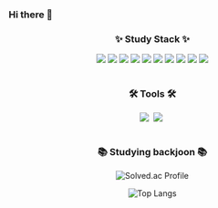 ### Hi there 👋
<h3 align="center">✨ Study Stack ✨</h3>
  
<div align="center">
<img src="https://img.shields.io/badge/react-20232a.svg?style=for-the-badge&logo=react&logoColor=61DAFB" />
<img flex src="https://img.shields.io/badge/vuejs-%2335495e.svg?style=for-the-badge&logo=vuedotjs&logoColor=%234FC08D" />
<img flex src="https://img.shields.io/badge/mysql-4479A1.svg?style=for-the-badge&logo=mysql&logoColor=white" />
<img flex src="https://img.shields.io/badge/MongoDB-%234ea94b.svg?style=for-the-badge&logo=mongodb&logoColor=white" />
<img flex src="https://img.shields.io/badge/postgres-%23316192.svg?style=for-the-badge&logo=postgresql&logoColor=white" />
<img flex src="https://img.shields.io/badge/tailwindcss-%2338B2AC.svg?style=for-the-badge&logo=tailwind-css&logoColor=white" />  
<img flex src="https://img.shields.io/badge/spring-%236DB33F.svg?style=for-the-badge&logo=spring&logoColor=white" />  
  <img src="https://img.shields.io/badge/javascript-F7DF1E.svg?style=for-the-badge&logo=javascript&logoColor=20232a" />
  <img src="https://img.shields.io/badge/html5-E34F26.svg?style=for-the-badge&logo=html5&logoColor=white" />
  <img src="https://img.shields.io/badge/css3-1572B6.svg?style=for-the-badge&logo=css3&logoColor=white" />
</div>
<br>
<h3 align="center">🛠 Tools 🛠</h3>
<div align="center">
  <img src="https://img.shields.io/badge/github-181717.svg?style=for-the-badge&logo=github&logoColor=white" />&nbsp
  <img src="https://img.shields.io/badge/Notion-F3F3F3.svg?style=for-the-badge&logo=notion&logoColor=black" />&nbsp
</div>
<br>
<div align="center">
  <h3 align="center">📚 Studying backjoon 📚</h3>

![Solved.ac Profile](http://mazassumnida.wtf/api/generate_badge?boj=qwero55)

![Top Langs](https://github-readme-stats.vercel.app/api/top-langs/?username=jaeyoon00&layout=compact&theme=highcontrast)
</div>

<!--레이아웃 : Demo(기본 값), compact
스타일 옵션: dark, radical, merko, gruvbox, tokyonight, onedark, cobalt, synthwave, highcontrast, dracula

**jaeyoon00/jaeyoon00** is a ✨ _special_ ✨ repository because its `README.md` (this file) appears on your GitHub profile.

Here are some ideas to get you started:

- 🔭 I’m currently working on ...
- 🌱 I’m currently learning ...
- 👯 I’m looking to collaborate on ...
- 🤔 I’m looking for help with ...
- 💬 Ask me about ...
- 📫 How to reach me: ...
- 😄 Pronouns: ...
- ⚡ Fun fact: ...
-->
